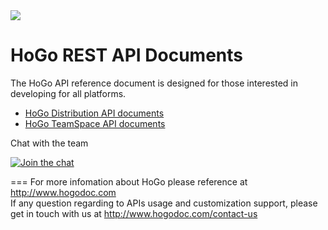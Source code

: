 <!-- LOGO -->
<img src="https://www.hogodoc.com/HoGo/Images/logo_console_2.png" /> 
<!-- End LOGO -->

<!-- Title --> 
HoGo REST API Documents
====

<!-- *** Start Content introduction here  *** -->
The HoGo API reference document is designed for those interested in developing for all platforms.

<!-- *** End content introduction *** -->
<ul>
<li>
<a href="https://github.com/hogodev/api/wiki" >
 HoGo Distribution API documents
</a>
</li>

<li>
<a href="https://github.com/hogodev/api/blob/master/teamspace/index.md" >
 HoGo TeamSpace API documents
</a>
</li>
</ul>

Chat with the team
<p><a href="https://gitter.im/hogodev/api" target="_blank"><img src="https://camo.githubusercontent.com/da2edb525cde1455a622c58c0effc3a90b9a181c/68747470733a2f2f6261646765732e6769747465722e696d2f4a6f696e253230436861742e737667" alt="Join the chat" data-canonical-src="https://badges.gitter.im/Join%20Chat.svg" style="max-width:100%;"></a></p>

===
For more infomation about HoGo please reference at http://www.hogodoc.com <br/>
If any question regarding to APIs usage and customization support, please get in touch with us at http://www.hogodoc.com/contact-us

<!--
![slide1](https://cloud.githubusercontent.com/assets/1794584/5793051/94af9dea-9f67-11e4-870e-7ee35c7b9a4a.JPG)
![slide2](https://cloud.githubusercontent.com/assets/1794584/5793052/95034eae-9f67-11e4-8cf7-205a45717c0f.JPG)
![slide3](https://cloud.githubusercontent.com/assets/1794584/5793054/9537618a-9f67-11e4-82ff-03d4b8b500a7.JPG)
![slide4](https://cloud.githubusercontent.com/assets/1794584/5793053/95361370-9f67-11e4-86cf-450fc519c541.JPG)
![slide5](https://cloud.githubusercontent.com/assets/1794584/5793055/9564f4ec-9f67-11e4-99fe-bed3f0413d32.JPG)
![slide6](https://cloud.githubusercontent.com/assets/1794584/5793050/948ca150-9f67-11e4-95d2-8569e8c4e1fa.JPG)
-->
